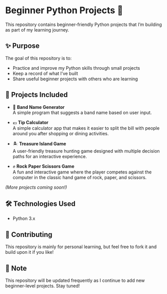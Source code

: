 # Beginner Python Projects 🐍

This repository contains beginner-friendly Python projects that I’m building as part of my learning journey.

## ✨ Purpose

The goal of this repository is to:
- Practice and improve my Python skills through small projects
- Keep a record of what I’ve built
- Share useful beginner projects with others who are learning

## 📁 Projects Included

- 🎸 **Band Name Generator**  
  A simple program that suggests a band name based on user input.
  
- 💶 **Tip Calculator**  
  A simple calculator app that makes it easier to split the bill with people around you after shopping or dining activities.

- 🏝️ **Treasure Island Game**  
  A user-friendly treasure hunting game designed with multiple decision paths for an interactive experience.

- ✊ **Rock Paper Scissors Game**  
  A fun and interactive game where the player competes against the computer in the classic hand game of rock, paper, and scissors.

*(More projects coming soon!)*

## 🛠 Technologies Used

- Python 3.x

## 🤝 Contributing

This repository is mainly for personal learning, but feel free to fork it and build upon it if you like!

## 📌 Note

This repository will be updated frequently as I continue to add new beginner-level projects. Stay tuned!
